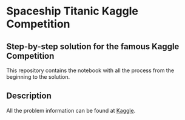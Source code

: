 # Spaceship Titanic Kaggle Competition

## Step-by-step solution for the famous Kaggle Competition

This repository contains the notebook with all the process from the beginning to the solution. 

## Description

All the problem information can be found at [Kaggle](https://www.kaggle.com/competitions/spaceship-titanic/overview).
